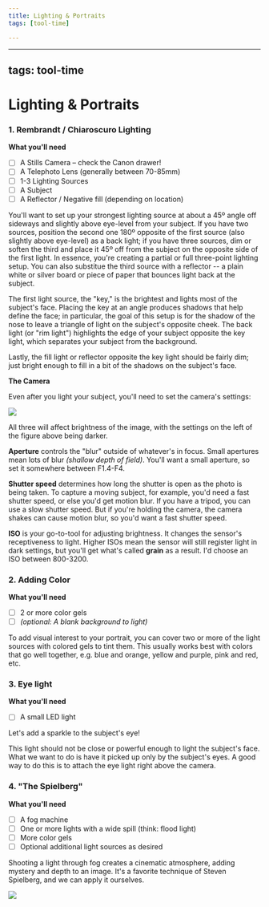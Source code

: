 ```yaml
---
title: Lighting & Portraits
tags: [tool-time]

---
```


---
tags: tool-time
---

# Lighting & Portraits

### 1. Rembrandt / Chiaroscuro Lighting

**What you'll need**
- [ ] A Stills Camera – check the Canon drawer!
- [ ] A Telephoto Lens (generally between 70-85mm)
- [ ] 1-3 Lighting Sources
- [ ] A Subject
- [ ] A Reflector / Negative fill (depending on location)

You'll want to set up your strongest lighting source at about a 45º angle off sideways and slightly above eye-level from your subject. If you have two sources, position the second one 180º opposite of the first source (also slightly above eye-level) as a back light; if you have three sources, dim or soften the third and place it 45º off from the subject on the opposite side of the first light. In essence, you're creating a partial or full three-point lighting setup. You can also substitue the third source with a reflector -- a plain white or silver board or piece of paper that bounces light back at the subject.


The first light source, the "key," is the brightest and lights most of the subject's face. Placing the key at an angle produces shadows that help define the face; in particular, the goal of this setup is for the shadow of the nose to leave a triangle of light on the subject's opposite cheek. The back light (or "rim light") highlights the edge of your subject opposite the key light, which separates your subject from the background.

Lastly, the fill light or reflector opposite the key light should be fairly dim; just bright enough to fill in a bit of the shadows on the subject's face.

**The Camera**

Even after you light your subject, you'll need to set the camera's settings:

![](https://i.imgur.com/Re4Xjn6.jpg)

All three will affect brightness of the image, with the settings on the left of the figure above being darker.

**Aperture** controls the "blur" outside of whatever's in focus. Small apertures mean lots of blur *(shallow depth of field)*. You'll want a small aperture, so set it somewhere between F1.4-F4.

**Shutter speed** determines how long the shutter is open as the photo is being taken. To capture a moving subject, for example, you'd need a fast shutter speed, or else you'd get motion blur. If you have a tripod, you can use a slow shutter speed. But if you're holding the camera, the camera shakes can cause motion blur, so you'd want a fast shutter speed. 

**ISO** is your go-to-tool for adjusting brightness. It changes the sensor's receptiveness to light. Higher ISOs mean the sensor will still register light in dark settings, but you'll get what's called **grain** as a result. I'd choose an ISO between 800-3200. 

### 2. Adding Color

**What you'll need**
- [ ] 2 or more color gels
- [ ] *(optional: A blank background to light)*

To add visual interest to your portrait, you can cover two or more of the light sources with colored gels to tint them. This usually works best with colors that go well together, e.g. blue and orange, yellow and purple, pink and red, etc.

### 3. Eye light

**What you'll need**
- [ ] A small LED light

Let's add a sparkle to the subject's eye!

This light should not be close or powerful enough to light the subject's face. What we want to do is have it picked up only by the subject's eyes. A good way to do this is to attach the eye light right above the camera.

### 4. "The Spielberg"

**What you'll need**
- [ ] A fog machine
- [ ] One or more lights with a wide spill (think: flood light)
- [ ] More color gels
- [ ] Optional additional light sources as desired

Shooting a light through fog creates a cinematic atmosphere, adding mystery and depth to an image. It's a favorite technique of Steven Spielberg, and we can apply it ourselves.

![](https://i.imgur.com/Ga2lkod.jpg)
